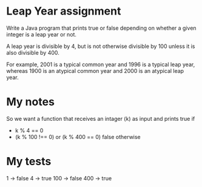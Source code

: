 # Leap Year assignment
Write a Java program that prints true or false depending on whether a given integer is a leap year or not.

A leap year is divisible by 4, but is not otherwise divisible by 100 unless it is also divisible by 400.

For example, 2001 is a typical common year and 1996 is a typical leap year, whereas 1900 is an atypical common year and 2000 is an atypical leap year.
# My notes
So we want a function that receives an intager (k) as input and prints true if
- k % 4 == 0
- (k % 100 !== 0) or (k % 400 == 0)
false otherwise
# My tests
1 -> false
4 -> true
100 -> false 
400 -> true